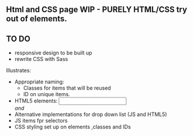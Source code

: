 ## Html and CSS page WIP - PURELY HTML/CSS try out of elements. 

## TO DO
- responsive design to be built up
- rewrite CSS with Sass
       

Illustrates:
 - Appropriate naming:
      - Classes for items that will be reused
      - ID on unique items.
 - HTML5 elements: 	<input> <address> and <datalist>
 - Alternative implementations for drop down list (JS and HTML5)
 - JS items fpr selectors
 - CSS styling set up on elements ,classes and IDs

